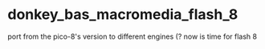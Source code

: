 # donkey_bas_macromedia_flash_8
port from the pico-8's version to different engines (? now is time for flash 8
